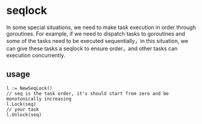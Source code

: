 # seqlock


In some special situations, we need to make task execution in order through goroutines. For example, if we need to dispatch tasks to goroutines and some of the tasks need to be executed sequentially，in this situation, we can give these tasks a seqlock to ensure order，and other tasks can execution concurrently.


## usage

```golang
l := NewSeqLock()
// seq is the task order, it's should start from zero and be monotonically increasing
l.Lock(seq)
// your task
l.Unlock(seq)
```
